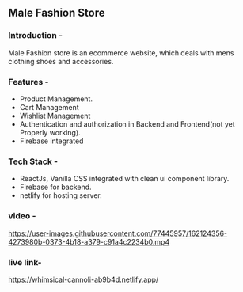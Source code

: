 ## Male Fashion Store

### Introduction -
Male Fashion store is an ecommerce website, which deals with mens clothing shoes and accessories.

### Features - 
- Product Management. 
- Cart Management
- Wishlist Management
- Authentication and authorization in Backend and Frontend(not yet Properly working).
- Firebase integrated

### Tech Stack - 
- ReactJs, Vanilla CSS integrated with clean ui component library. 
- Firebase for backend. 
- netlify for hosting server.

### video - 



https://user-images.githubusercontent.com/77445957/162124356-4273980b-0373-4b18-a379-c91a4c2234b0.mp4



### live link-


https://whimsical-cannoli-ab9b4d.netlify.app/
